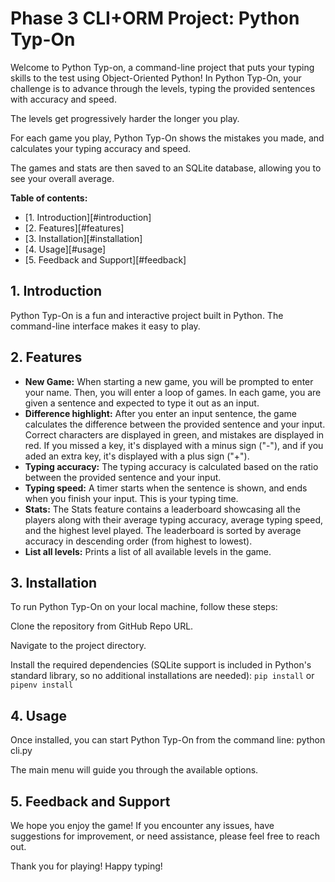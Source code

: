 
# Phase 3 CLI+ORM Project: Python Typ-On
Welcome to Python Typ-on, a command-line project that puts your typing skills to the test using Object-Oriented Python! In Python Typ-On, your challenge is to advance through the levels, typing the provided sentences with accuracy and speed.

The levels get progressively harder the longer you play.

For each game you play, Python Typ-On shows the mistakes you made, and calculates your typing accuracy and speed.

The games and stats are then saved to an SQLite database, allowing you to see your overall average.

**Table of contents:**
- [1. Introduction][#introduction]
- [2. Features][#features]
- [3. Installation][#installation]
- [4. Usage][#usage]
- [5. Feedback and Support][#feedback]

<a id="introduction"></a>

## 1. Introduction
Python Typ-On is a fun and interactive project built in Python. The command-line interface makes it easy to play.

<a id="features"></a>

## 2. Features
- **New Game:** When starting a new game, you will be prompted to enter your name. Then, you will enter a loop of games. In each game, you are given a sentence and expected to type it out as an input.
- **Difference highlight:** After you enter an input sentence, the game calculates the difference between the provided sentence and your input. Correct characters are displayed in green, and mistakes are displayed in red. If you missed a key, it's displayed with a minus sign ("-"), and if you aded an extra key, it's displayed with a plus sign ("+").
- **Typing accuracy:** The typing accuracy is calculated based on the ratio between the provided sentence and your input.
- **Typing speed:** A timer starts when the sentence is shown, and ends when you finish your input. This is your typing time.
- **Stats:** The Stats feature contains a leaderboard showcasing all the players along with their average typing accuracy, average typing speed, and the highest level played. The leaderboard is sorted by average accuracy in descending order (from highest to lowest).
- **List all levels:** Prints a list of all available levels in the game.

<a id="installation"></a>

## 3. Installation
To run Python Typ-On on your local machine, follow these steps:

Clone the repository from GitHub Repo URL.

Navigate to the project directory.

Install the required dependencies (SQLite support is included in Python's standard library, so no additional installations are needed): `pip install` or `pipenv install`

<a id="usage"></a>

## 4. Usage
Once installed, you can start Python Typ-On from the command line: python cli.py

The main menu will guide you through the available options.

<a id="feedback"></a>

## 5. Feedback and Support
We hope you enjoy the game! If you encounter any issues, have suggestions for improvement, or need assistance, please feel free to reach out.

Thank you for playing! Happy typing!